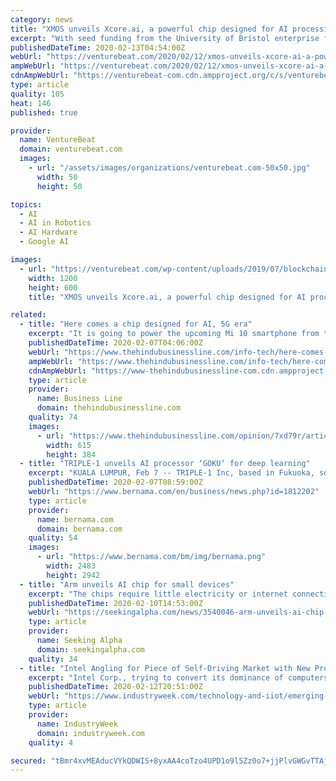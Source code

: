 ```yaml
---
category: news
title: "XMOS unveils Xcore.ai, a powerful chip designed for AI processing at the edge"
excerpt: "With seed funding from the University of Bristol enterprise fund and the Wyvern seed fund as well as Amadeus Capital Partners, DJF Espirit, and Foundation Capital, the startup set about developing processor technology ... spinning off its Graphcore division focused on server-side AI. The following three years culminated in the release of ..."
publishedDateTime: 2020-02-13T04:54:00Z
webUrl: "https://venturebeat.com/2020/02/12/xmos-unveils-xcore-ai-a-powerful-chip-designed-for-ai-processing-at-the-edge/"
ampWebUrl: "https://venturebeat.com/2020/02/12/xmos-unveils-xcore-ai-a-powerful-chip-designed-for-ai-processing-at-the-edge/amp/"
cdnAmpWebUrl: "https://venturebeat-com.cdn.ampproject.org/c/s/venturebeat.com/2020/02/12/xmos-unveils-xcore-ai-a-powerful-chip-designed-for-ai-processing-at-the-edge/amp/"
type: article
quality: 105
heat: 146
published: true

provider:
  name: VentureBeat
  domain: venturebeat.com
  images:
    - url: "/assets/images/organizations/venturebeat.com-50x50.jpg"
      width: 50
      height: 50

topics:
  - AI
  - AI in Robotics
  - AI Hardware
  - Google AI

images:
  - url: "https://venturebeat.com/wp-content/uploads/2019/07/blockchain_database-e1573158651295.jpg?fit=1200%2C600&strip=all"
    width: 1200
    height: 600
    title: "XMOS unveils Xcore.ai, a powerful chip designed for AI processing at the edge"

related:
  - title: "Here comes a chip designed for AI, 5G era"
    excerpt: "It is going to power the upcoming Mi 10 smartphone from the Xiaomi stable. The chip takes less power yet offer faster data access speeds. DDR5 DRAM or Double Data Rate 5 Dynamic Random-Access Memory, will accelerate enablement of 5G and AI applications,” Raj Talluri, Senior Vice-President and General Manager (Mobile Business Unit) of Micron ..."
    publishedDateTime: 2020-02-07T04:06:00Z
    webUrl: "https://www.thehindubusinessline.com/info-tech/here-comes-a-chip-designed-for-ai-5g-era/article30759113.ece"
    ampWebUrl: "https://www.thehindubusinessline.com/info-tech/here-comes-a-chip-designed-for-ai-5g-era/article30759113.ece/amp/"
    cdnAmpWebUrl: "https://www-thehindubusinessline-com.cdn.ampproject.org/c/s/www.thehindubusinessline.com/info-tech/here-comes-a-chip-designed-for-ai-5g-era/article30759113.ece/amp/"
    type: article
    provider:
      name: Business Line
      domain: thehindubusinessline.com
    quality: 74
    images:
      - url: "https://www.thehindubusinessline.com/opinion/7xd79r/article29214263.ece/ALTERNATES/LANDSCAPE_615/BL22THINKGP2"
        width: 615
        height: 384
  - title: "TRIPLE-1 unveils AI processor ‘GOKU’ for deep learning"
    excerpt: "KUALA LUMPUR, Feb 7 -- TRIPLE-1 Inc, based in Fukuoka, south-western Japan has announced the development of the AI processor ‘GOKU’ for deep learning that uses the world’s cutting-edge 5-nanometer process. ‘GOKU’ has 10 times higher power efficiency than the conventional process, according to a statement. It utilises core know-how ..."
    publishedDateTime: 2020-02-07T08:59:00Z
    webUrl: "https://www.bernama.com/en/business/news.php?id=1812202"
    type: article
    provider:
      name: bernama.com
      domain: bernama.com
    quality: 54
    images:
      - url: "https://www.bernama.com/bm/img/bernama.png"
        width: 2483
        height: 2942
  - title: "Arm unveils AI chip for small devices"
    excerpt: "The chips require little electricity or internet connections and aim to bring AI functions to small devices like sensors that detect human speech. Arm sees Cortex M55 fitting into markets like health care, where data needs to be stored locally. Chips with the tech will hit the market next year."
    publishedDateTime: 2020-02-10T14:53:00Z
    webUrl: "https://seekingalpha.com/news/3540046-arm-unveils-ai-chip-for-small-devices"
    type: article
    provider:
      name: Seeking Alpha
      domain: seekingalpha.com
    quality: 34
  - title: "Intel Angling for Piece of Self-Driving Market with New Processors"
    excerpt: "Intel Corp., trying to convert its dominance of computers into a stake in the growing market for chips used in cars, is offering automakers new products aimed at making its technology crucial to the effort to develop self-driving vehicles. ‘Intel Go’ will feature processors ranging from its smallest Atom chips all the way up to its most ..."
    publishedDateTime: 2020-02-12T20:51:00Z
    webUrl: "https://www.industryweek.com/technology-and-iiot/emerging-technologies/article/21998371/intel-angling-for-piece-of-selfdriving-market-with-new-processors"
    type: article
    provider:
      name: IndustryWeek
      domain: industryweek.com
    quality: 4

secured: "tBmr4xvMEAducVYkQDWIS+8yxAA4coTzo4UPD1o9l5Zz0o7+jjPlvGWGvTTAjrefw/53vwCq16gFQhI2NoHjN8wHN5FZs9u+mRp7/LA3vXSg8OE1YDRLe/bQFGhTiSFGS8oDNB+vkFrYyc32OuZ07Gceih2vqDzqWJ2l6S+IsOB4XIh1N6tv+7jcpCvVV0bKUFY3Zx8fCO4ySrZquNP7OolDhBm0vf5/vN2K6Hpvpev8K76XSa98bRo0HLpP2Y/tN7bJcdbTVjUHp6QEHbsBEx84jG/Dimdqi9ivel3TvE02taA0bTMAXb+cGqKznKRP;HEtJOpp+4HZMmDG1tk/bPg=="
---
```


